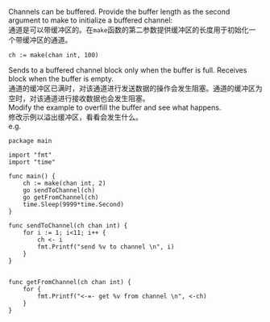 Channels can be buffered. Provide the buffer length as the second argument to make to initialize a buffered channel:    
通道是可以带缓冲区的。在`make`函数的第二参数提供缓冲区的长度用于初始化一个带缓冲区的通道。    
```golang
ch := make(chan int, 100)
```
Sends to a buffered channel block only when the buffer is full. Receives block when the buffer is empty.         
通道的缓冲区已满时，对该通道进行发送数据的操作会发生阻塞。通道的缓冲区为空时，对该通道进行接收数据也会发生阻塞。   
Modify the example to overfill the buffer and see what happens.      
修改示例以溢出缓冲区，看看会发生什么。   
e.g.
```golang
package main

import "fmt"
import "time"

func main() {
	ch := make(chan int, 2)
	go sendToChannel(ch)
	go getFromChannel(ch)
	time.Sleep(9999*time.Second)
}

func sendToChannel(ch chan int) {
	for i := 1; i<11; i++ {
		ch <- i
		fmt.Printf("send %v to channel \n", i)
	}
}


func getFromChannel(ch chan int) {
	for {
		fmt.Printf("<-=- get %v from channel \n", <-ch)
	}
}
```
